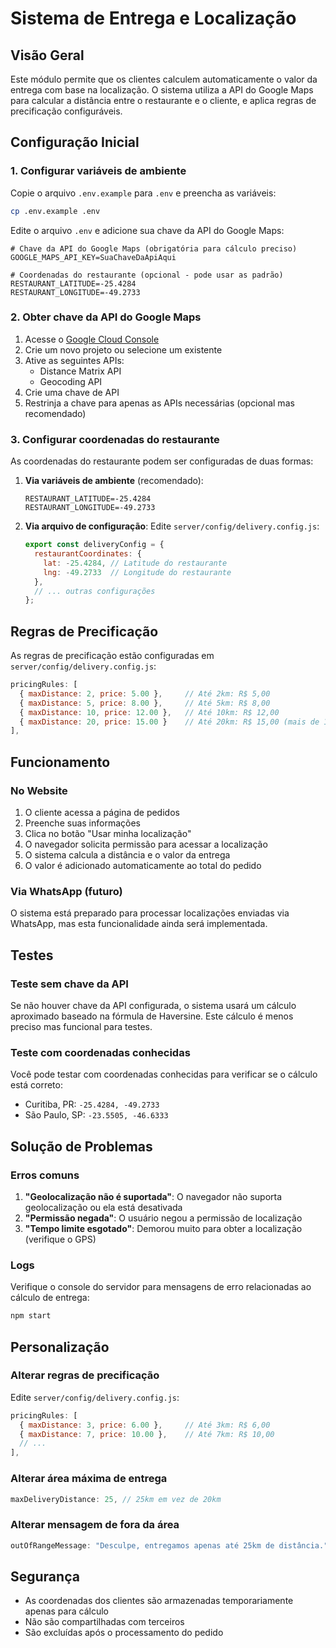# Sistema de Entrega e Localização

## Visão Geral

Este módulo permite que os clientes calculem automaticamente o valor da entrega com base na localização. O sistema utiliza a API do Google Maps para calcular a distância entre o restaurante e o cliente, e aplica regras de precificação configuráveis.

## Configuração Inicial

### 1. Configurar variáveis de ambiente

Copie o arquivo `.env.example` para `.env` e preencha as variáveis:

```bash
cp .env.example .env
```

Edite o arquivo `.env` e adicione sua chave da API do Google Maps:

```env
# Chave da API do Google Maps (obrigatória para cálculo preciso)
GOOGLE_MAPS_API_KEY=SuaChaveDaApiAqui

# Coordenadas do restaurante (opcional - pode usar as padrão)
RESTAURANT_LATITUDE=-25.4284
RESTAURANT_LONGITUDE=-49.2733
```

### 2. Obter chave da API do Google Maps

1. Acesse o [Google Cloud Console](https://console.cloud.google.com/)
2. Crie um novo projeto ou selecione um existente
3. Ative as seguintes APIs:
   - Distance Matrix API
   - Geocoding API
4. Crie uma chave de API
5. Restrinja a chave para apenas as APIs necessárias (opcional mas recomendado)

### 3. Configurar coordenadas do restaurante

As coordenadas do restaurante podem ser configuradas de duas formas:

1. **Via variáveis de ambiente** (recomendado):
   ```env
   RESTAURANT_LATITUDE=-25.4284
   RESTAURANT_LONGITUDE=-49.2733
   ```

2. **Via arquivo de configuração**:
   Edite `server/config/delivery.config.js`:
   ```javascript
   export const deliveryConfig = {
     restaurantCoordinates: {
       lat: -25.4284, // Latitude do restaurante
       lng: -49.2733  // Longitude do restaurante
     },
     // ... outras configurações
   };
   ```

## Regras de Precificação

As regras de precificação estão configuradas em `server/config/delivery.config.js`:

```javascript
pricingRules: [
  { maxDistance: 2, price: 5.00 },     // Até 2km: R$ 5,00
  { maxDistance: 5, price: 8.00 },     // Até 5km: R$ 8,00
  { maxDistance: 10, price: 12.00 },   // Até 10km: R$ 12,00
  { maxDistance: 20, price: 15.00 }    // Até 20km: R$ 15,00 (mais de 10km + R$1/km)
],
```

## Funcionamento

### No Website

1. O cliente acessa a página de pedidos
2. Preenche suas informações
3. Clica no botão "Usar minha localização"
4. O navegador solicita permissão para acessar a localização
5. O sistema calcula a distância e o valor da entrega
6. O valor é adicionado automaticamente ao total do pedido

### Via WhatsApp (futuro)

O sistema está preparado para processar localizações enviadas via WhatsApp, mas esta funcionalidade ainda será implementada.

## Testes

### Teste sem chave da API

Se não houver chave da API configurada, o sistema usará um cálculo aproximado baseado na fórmula de Haversine. Este cálculo é menos preciso mas funcional para testes.

### Teste com coordenadas conhecidas

Você pode testar com coordenadas conhecidas para verificar se o cálculo está correto:

- Curitiba, PR: `-25.4284, -49.2733`
- São Paulo, SP: `-23.5505, -46.6333`

## Solução de Problemas

### Erros comuns

1. **"Geolocalização não é suportada"**: O navegador não suporta geolocalização ou ela está desativada
2. **"Permissão negada"**: O usuário negou a permissão de localização
3. **"Tempo limite esgotado"**: Demorou muito para obter a localização (verifique o GPS)

### Logs

Verifique o console do servidor para mensagens de erro relacionadas ao cálculo de entrega:

```bash
npm start
```

## Personalização

### Alterar regras de precificação

Edite `server/config/delivery.config.js`:

```javascript
pricingRules: [
  { maxDistance: 3, price: 6.00 },     // Até 3km: R$ 6,00
  { maxDistance: 7, price: 10.00 },    // Até 7km: R$ 10,00
  // ...
],
```

### Alterar área máxima de entrega

```javascript
maxDeliveryDistance: 25, // 25km em vez de 20km
```

### Alterar mensagem de fora da área

```javascript
outOfRangeMessage: "Desculpe, entregamos apenas até 25km de distância."
```

## Segurança

- As coordenadas dos clientes são armazenadas temporariamente apenas para cálculo
- Não são compartilhadas com terceiros
- São excluídas após o processamento do pedido